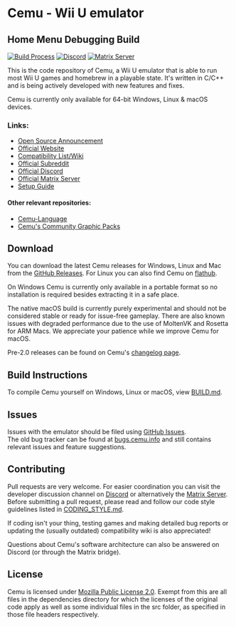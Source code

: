 # **Cemu - Wii U emulator**

## Home Menu Debugging Build

[![Build Process](https://github.com/cemu-project/Cemu/actions/workflows/build.yml/badge.svg)](https://github.com/cemu-project/Cemu/actions/workflows/build.yml)
[![Discord](https://img.shields.io/discord/286429969104764928?label=Cemu&logo=discord&logoColor=FFFFFF)](https://discord.gg/5psYsup)
[![Matrix Server](https://img.shields.io/matrix/cemu:cemu.info?server_fqdn=matrix.cemu.info&label=cemu:cemu.info&logo=matrix&logoColor=FFFFFF)](https://matrix.to/#/#cemu:cemu.info)

This is the code repository of Cemu, a Wii U emulator that is able to run most Wii U games and homebrew in a playable state.
It's written in C/C++ and is being actively developed with new features and fixes.

Cemu is currently only available for 64-bit Windows, Linux & macOS devices.

### Links:
 - [Open Source Announcement](https://www.reddit.com/r/cemu/comments/wwa22c/cemu_20_announcement_linux_builds_opensource_and/)
 - [Official Website](https://cemu.info)
 - [Compatibility List/Wiki](https://wiki.cemu.info/wiki/Main_Page)
 - [Official Subreddit](https://reddit.com/r/Cemu)
 - [Official Discord](https://discord.gg/5psYsup)
 - [Official Matrix Server](https://matrix.to/#/#cemu:cemu.info)
 - [Setup Guide](https://cemu.cfw.guide)

#### Other relevant repositories:
 - [Cemu-Language](https://github.com/cemu-project/Cemu-Language)
 - [Cemu's Community Graphic Packs](https://github.com/cemu-project/cemu_graphic_packs)

## Download

You can download the latest Cemu releases for Windows, Linux and Mac from the [GitHub Releases](https://github.com/cemu-project/Cemu/releases/). For Linux you can also find Cemu on [flathub](https://flathub.org/apps/info.cemu.Cemu).

On Windows Cemu is currently only available in a portable format so no installation is required besides extracting it in a safe place.

The native macOS build is currently purely experimental and should not be considered stable or ready for issue-free gameplay. There are also known issues with degraded performance due to the use of MoltenVK and Rosetta for ARM Macs. We appreciate your patience while we improve Cemu for macOS.

Pre-2.0 releases can be found on Cemu's [changelog page](https://cemu.info/changelog.html).

## Build Instructions

To compile Cemu yourself on Windows, Linux or macOS, view [BUILD.md](/BUILD.md).

## Issues

Issues with the emulator should be filed using [GitHub Issues](https://github.com/cemu-project/Cemu/issues).  
The old bug tracker can be found at [bugs.cemu.info](https://bugs.cemu.info) and still contains relevant issues and feature suggestions.

## Contributing

Pull requests are very welcome. For easier coordination you can visit the developer discussion channel on [Discord](https://discord.gg/5psYsup) or alternatively the [Matrix Server](https://matrix.to/#/#cemu:cemu.info).
Before submitting a pull request, please read and follow our code style guidelines listed in [CODING_STYLE.md](/CODING_STYLE.md).

If coding isn't your thing, testing games and making detailed bug reports or updating the (usually outdated) compatibility wiki is also appreciated!

Questions about Cemu's software architecture can also be answered on Discord (or through the Matrix bridge).

## License
Cemu is licensed under [Mozilla Public License 2.0](/LICENSE.txt). Exempt from this are all files in the dependencies directory for which the licenses of the original code apply as well as some individual files in the src folder, as specified in those file headers respectively.
